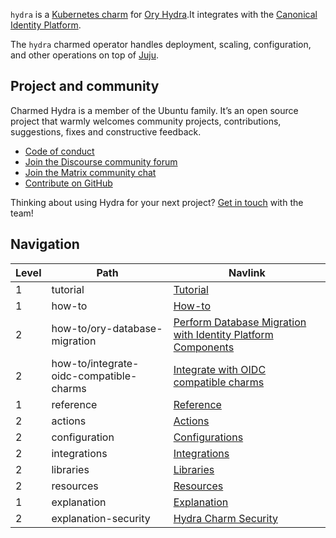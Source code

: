 `hydra` is a [Kubernetes charm](https://juju.is/docs/olm/charmed-operator) for [Ory Hydra](https://github.com/ory/hydra).It integrates with the [Canonical Identity Platform](https://charmhub.io/topics/canonical-identity-platform).

The `hydra` charmed operator handles deployment, scaling, configuration, and other operations on top of [Juju](https://juju.is/).

## Project and community

Charmed Hydra is a member of the Ubuntu family. It’s an open source project that warmly welcomes community projects, contributions, suggestions, fixes and constructive feedback.

- [Code of conduct](https://ubuntu.com/community/code-of-conduct)
- [Join the Discourse community forum](https://discourse.charmhub.io/tag/identity)
- [Join the Matrix community chat](https://matrix.to/#/!nRbdoDYxdQndEfzlJi:ubuntu.com?via=ubuntu.com)
- [Contribute on GitHub](https://github.com/canonical/hydra-operator)

Thinking about using Hydra for your next project? [Get in touch](https://matrix.to/#/!nRbdoDYxdQndEfzlJi:ubuntu.com?via=ubuntu.com) with the team!

## Navigation

| Level | Path                                    | Navlink                                                                  |
| ----- | --------------------------------------- | ------------------------------------------------------------------------ |
| 1     | tutorial                                | [Tutorial](/t/14087)                                                     |
| 1     | how-to                                  | [How-to]()                                                               |
| 2     | how-to/ory-database-migration           | [Perform Database Migration with Identity Platform Components](/t/11912) |
| 2     | how-to/integrate-oidc-compatible-charms | [Integrate with OIDC compatible charms ](/t/11909)                       |
| 1     | reference                               | [Reference]()                                                            |
| 2     | actions                                 | [Actions](https://charmhub.io/hydra/actions)                             |
| 2     | configuration                           | [Configurations](https://charmhub.io/hydra/configuration)                |
| 2     | integrations                            | [Integrations](https://charmhub.io/hydra/integrations)                   |
| 2     | libraries                               | [Libraries](https://charmhub.io/hydra/libraries)                         |
| 2     | resources                               | [Resources](https://charmhub.io/hydra/resources)                         |
| 1     | explanation                             | [Explanation](/t/15705)                                                  |
| 2     | explanation-security                    | [Hydra Charm Security](/t/15706)                                         |

